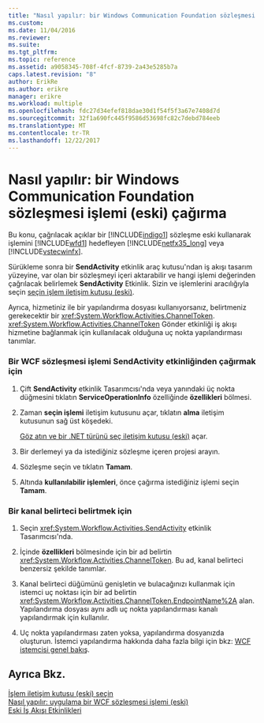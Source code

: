 ```yaml
---
title: "Nasıl yapılır: bir Windows Communication Foundation sözleşmesi işlemi (eski) çağırma | Microsoft Docs"
ms.custom: 
ms.date: 11/04/2016
ms.reviewer: 
ms.suite: 
ms.tgt_pltfrm: 
ms.topic: reference
ms.assetid: a9058345-708f-4fcf-8739-2a43e5285b7a
caps.latest.revision: "8"
author: ErikRe
ms.author: erikre
manager: erikre
ms.workload: multiple
ms.openlocfilehash: fdc27d34efef818dae30d1f54f5f3a67e7408d7d
ms.sourcegitcommit: 32f1a690fc445f9586d53698fc82c7debd784eeb
ms.translationtype: MT
ms.contentlocale: tr-TR
ms.lasthandoff: 12/22/2017
---
```

# <a name="how-to-invoke-a-windows-communication-foundation-contract-operation-legacy"></a>Nasıl yapılır: bir Windows Communication Foundation sözleşmesi işlemi (eski) çağırma
Bu konu, çağrılacak açıklar bir [!INCLUDE[indigo1](../workflow-designer/includes/indigo1_md.md)] sözleşme eski kullanarak işlemini [!INCLUDE[wfd1](../workflow-designer/includes/wfd1_md.md)] hedefleyen [!INCLUDE[netfx35_long](../workflow-designer/includes/netfx35_long_md.md)] veya [!INCLUDE[vstecwinfx](../workflow-designer/includes/vstecwinfx_md.md)].  
  
 Sürükleme sonra bir **SendActivity** etkinlik araç kutusu'ndan iş akışı tasarım yüzeyine, var olan bir sözleşmeyi içeri aktarabilir ve hangi işlemi değerinden çağrılacak belirlemek **SendActivity** Etkinlik. Sizin ve işlemlerini aracılığıyla seçin [seçin işlem iletişim kutusu (eski)](../workflow-designer/choose-operation-dialog-box-legacy.md).  
  
 Ayrıca, hizmetiniz ile bir yapılandırma dosyası kullanıyorsanız, belirtmeniz gerekecektir bir <xref:System.Workflow.Activities.ChannelToken>. <xref:System.Workflow.Activities.ChannelToken> Gönder etkinliği iş akışı hizmetine bağlanmak için kullanılacak olduğuna uç nokta yapılandırması tanımlar.  
  
### <a name="to-invoke-a-wcf-contract-operation-from-a-sendactivity-activity"></a>Bir WCF sözleşmesi işlemi SendActivity etkinliğinden çağırmak için  
  
1.  Çift **SendActivity** etkinlik Tasarımcısı'nda veya yanındaki üç nokta düğmesini tıklatın **ServiceOperationInfo** özelliğinde **özellikleri** bölmesi.  
  
2.  Zaman **seçin işlemi** iletişim kutusunu açar, tıklatın **alma** iletişim kutusunun sağ üst köşedeki.  
  
     [Göz atın ve bir .NET türünü seç iletişim kutusu (eski)](../workflow-designer/browse-and-select-a-dotnet-type-dialog-box-legacy.md) açar.  
  
3.  Bir derlemeyi ya da istediğiniz sözleşme içeren projesi arayın.  
  
4.  Sözleşme seçin ve tıklatın **Tamam**.  
  
5.  Altında **kullanılabilir işlemleri**, önce çağırma istediğiniz işlemi seçin **Tamam**.  
  
### <a name="to-specify-a-channel-token"></a>Bir kanal belirteci belirtmek için  
  
1.  Seçin <xref:System.Workflow.Activities.SendActivity> etkinlik Tasarımcısı'nda.  
  
2.  İçinde **özellikleri** bölmesinde için bir ad belirtin <xref:System.Workflow.Activities.ChannelToken>. Bu ad, kanal belirteci benzersiz şekilde tanımlar.  
  
3.  Kanal belirteci düğümünü genişletin ve bulacağınızı kullanmak için istemci uç noktası için bir ad belirtin <xref:System.Workflow.Activities.ChannelToken.EndpointName%2A> alan. Yapılandırma dosyası aynı adlı uç nokta yapılandırması kanalı yapılandırmak için kullanılır.  
  
4.  Uç nokta yapılandırması zaten yoksa, yapılandırma dosyanızda oluşturun. İstemci yapılandırma hakkında daha fazla bilgi için bkz: [WCF istemcisi genel bakış](/dotnet/framework/wcf/wcf-client-overview).  
  
## <a name="see-also"></a>Ayrıca Bkz.  
 [İşlem iletişim kutusu (eski) seçin](../workflow-designer/choose-operation-dialog-box-legacy.md)   
 [Nasıl yapılır: uygulama bir WCF sözleşmesi işlemi (eski)](../workflow-designer/how-to-implement-a-windows-communication-foundation-contract-operation-legacy.md)   
 [Eski İş Akışı Etkinlikleri ](../workflow-designer/legacy-workflow-activities.md)